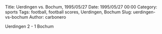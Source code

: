 Title: Uerdingen vs. Bochum, 1995/05/27
Date: 1995/05/27 00:00
Category: sports
Tags: football, football scores, Uerdingen, Bochum
Slug: uerdingen-vs-bochum
Author: carbonero


Uerdingen 2 - 1 Bochum
